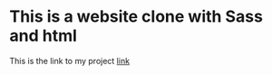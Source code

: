 # This is a website clone with Sass and html

This is the link to my project [link](https://maido-clone-dqk.netlify.app/)

